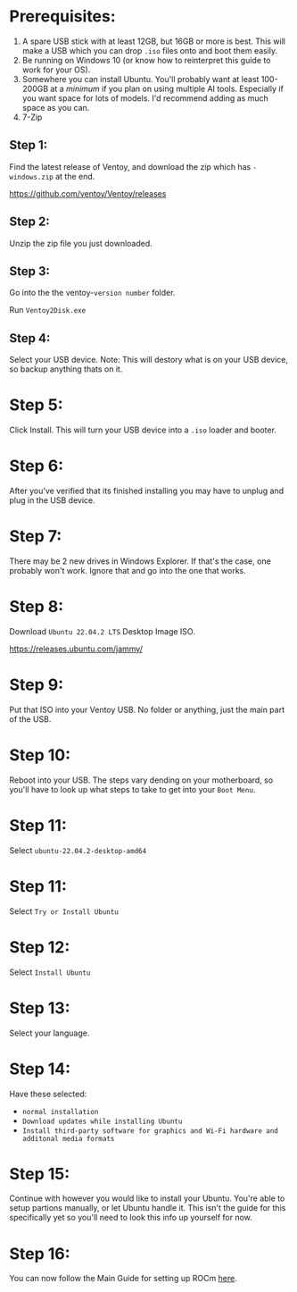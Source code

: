 # Prerequisites:
1. A spare USB stick with at least 12GB, but 16GB or more is best. This will make a USB which you can drop `.iso` files onto and boot them easily.
2. Be running on Windows 10 (or know how to reinterpret this guide to work for your OS).
3. Somewhere you can install Ubuntu. You'll probably want at least 100-200GB at a *minimum* if you plan on using multiple AI tools. Especially if you want space for lots of models. I'd recommend adding as much space as you can.
4. 7-Zip

## Step 1:
Find the latest release of Ventoy, and download the zip which has `-windows.zip` at the end.

https://github.com/ventoy/Ventoy/releases

## Step 2:
Unzip the zip file you just downloaded.

## Step 3:
Go into the the ventoy-`version number` folder.

Run `Ventoy2Disk.exe`

## Step 4:
Select your USB device. Note: This will destory what is on your USB device, so backup anything thats on it.

# Step 5:
Click Install. This will turn your USB device into a `.iso` loader and booter.

# Step 6:
After you've verified that its finished installing you may have to unplug and plug in the USB device.

# Step 7:
There may be 2 new drives in Windows Explorer. If that's the case, one probably won't work. Ignore that and go into the one that works.

# Step 8:
Download `Ubuntu 22.04.2 LTS` Desktop Image ISO.

https://releases.ubuntu.com/jammy/

# Step 9:
Put that ISO into your Ventoy USB. No folder or anything, just the main part of the USB.

# Step 10:
Reboot into your USB. The steps vary dending on your motherboard, so you'll have to look up what steps to take to get into your `Boot Menu`.

# Step 11:
Select `ubuntu-22.04.2-desktop-amd64`

# Step 11:
Select `Try or Install Ubuntu`

# Step 12:
Select `Install Ubuntu`

# Step 13:
Select your language.

# Step 14:
Have these selected:
- `normal installation`
- `Download updates while installing Ubuntu`
- `Install third-party software for graphics and Wi-Fi hardware and additonal media formats`

# Step 15:
Continue with however you would like to install your Ubuntu. You're able to setup partions manually, or let Ubuntu handle it. This isn't the guide for this specifically yet so you'll need to look this info up yourself for now.

# Step 16:
You can now follow the Main Guide for setting up ROCm [here](..).
